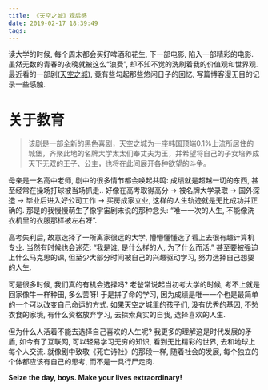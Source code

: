 ```yaml
---
title: 《天空之城》观后感
date: 2019-02-17 18:39:49
tags:
---
```


读大学的时候, 每个周末都会买好啤酒和花生, 下一部电影, 陷入一部精彩的电影. 虽然无数的青春的夜晚就被这么“浪费”, 却不知不觉的洗刷着我的价值观和世界观. 最近看的一部剧([天空之城](https://movie.douban.com/subject/30304087/)), 竟有些勾起那些悠闲日子的回忆, 写篇博客漫无目的记录一些感触.    

<!--more-->

# 关于教育
> 该剧是一部全新的黑色喜剧，天空之城为一座韩国顶端0.1%上流所居住的城堡，齐聚此地的名牌大学太太们奉丈夫为王，并希望将自己的子女培养成天下无双的王子、公主，也将在此间展开各种欲望的斗争。

母亲是一名高中老师, 剧中的很多情节都会唤起共鸣: 成绩就是超越一切的东西, 甚至经常在操场打球被当场抓走.. 好像在高考取得高分 → 被名牌大学录取 → 国外深造 → 毕业后进入好公司工作 → 买房成家立业, 这样的人生轨迹就是无比成功并正确的. 那是的我慢慢萌生了像宇宙剧末说的那种念头: “唯一一次的人生, 不能像洗衣机里的衣服那样被左右呀”. 

高考失利后, 故意选择了一所离家很远的大学, 懵懵懂懂选了看上去很有趣计算机专业. 当然有时候也会迷茫: “我是谁, 是什么样的人, 为了什么而活.” 甚至要被强迫上什么马克思的课, 但至少大部分时间被自己的兴趣驱动学习, 努力选择自己想要的人生.     

可是很多时候, 我们真的有机会选择吗? 老爸常说起当初考大学的时候, 考不上就是回家像牛一样种田, 多么苦呀! 于是拼了命的学习, 因为成绩是唯一一个也是最简单的一个可以改变自己命运的方式. 如果天空之城里的孩子们, 没有优秀的基因, 不愁衣食的家境, 有什么资格放弃学习, 去探索真实的自我, 选择喜欢的人生.    

但为什么人活着不能去选择自己喜欢的人生呢? 我更多的理解这是时代发展的矛盾, 如今有了互联网, 可以轻易学习无穷的知识, 看到无比精彩的世界, 去和地球上每个人交流. 就像剧中致敬《死亡诗社》的那段一样, 随着社会的发展, 每个独立的个体都应该有自己的思考, 而不是一具行尸走肉.   

**Seize the day, boys. Make your lives extraordinary!**






